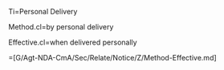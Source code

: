 Ti=Personal Delivery

Method.cl=by personal delivery

Effective.cl=when delivered personally

=[G/Agt-NDA-CmA/Sec/Relate/Notice/Z/Method-Effective.md]